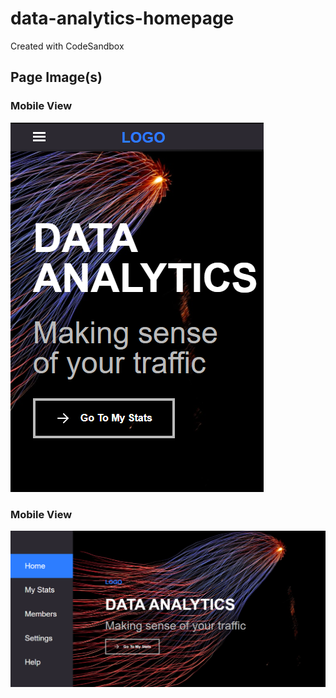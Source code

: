 # data-analytics-homepage
Created with CodeSandbox

## Page Image(s)

### Mobile View
![Mobile View Image](/readme/images/mobile-view.PNG)

### Mobile View
![Desktop View Image](/readme/images/desktop-view.PNG)
